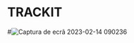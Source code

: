 # TRACKIT
#![Captura de ecrã 2023-02-14 090236](https://user-images.githubusercontent.com/121968078/218688503-a72feb14-98d9-4129-88a2-cadbfafc8cf4.png)
